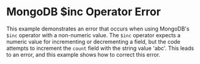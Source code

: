 # MongoDB $inc Operator Error
This example demonstrates an error that occurs when using MongoDB's `$inc` operator with a non-numeric value. The `$inc` operator expects a numeric value for incrementing or decrementing a field, but the code attempts to increment the `count` field with the string value 'abc'. This leads to an error, and this example shows how to correct this error. 
